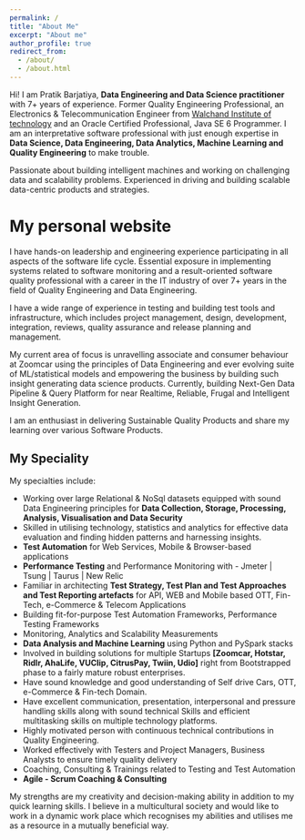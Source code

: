 ```yaml
---
permalink: /
title: "About Me"
excerpt: "About me"
author_profile: true
redirect_from: 
  - /about/
  - /about.html
---
```


Hi!  I am Pratik Barjatiya, **Data Engineering and Data Science practitioner** with 7+ years of experience.
Former Quality Engineering Professional, an Electronics & Telecommunication Engineer from [Walchand Institute of technology](http://www.witsolapur.org/) and an Oracle Certified Professional, Java SE 6 Programmer.
I am an interpretative software professional with just enough expertise in **Data Science, Data Engineering, Data Analytics, Machine Learning and Quality Engineering** to make trouble.

Passionate about building intelligent machines and working on challenging data and scalability problems. Experienced in driving and building scalable data-centric products and strategies.

My personal website
======

I have hands-on leadership and engineering experience participating in all aspects of the software life cycle. Essential exposure in implementing systems related to software monitoring and a result-oriented software quality professional with a career in the IT industry of over 7+ years in the field of Quality Engineering and Data Engineering.

I have a wide range of experience in testing and building test tools and infrastructure, which includes project management, design, development, integration, reviews, quality assurance and release planning and management.

My current area of focus is unravelling associate and consumer behaviour at Zoomcar using the principles of Data Engineering and ever evolving suite of ML/statistical models and empowering the business by building such insight generating data science products.
Currently, building Next-Gen Data Pipeline & Query Platform for near Realtime, Reliable, Frugal and Intelligent Insight Generation.

I am an enthusiast in delivering Sustainable Quality Products and share my learning over various Software Products.

My Speciality
------
My specialties include:
- Working over large Relational & NoSql datasets equipped with sound Data Engineering principles for **Data Collection, Storage, Processing, Analysis, Visualisation and Data Security**
- Skilled in utilising technology, statistics and analytics for effective data evaluation and finding hidden patterns and harnessing insights.
- **Test Automation** for Web Services, Mobile & Browser-based applications
- **Performance Testing** and Performance Monitoring with - Jmeter | Tsung | Taurus | New Relic
- Familiar in architecting **Test Strategy, Test Plan and Test Approaches and Test Reporting artefacts** for API, WEB and Mobile based OTT, Fin-Tech, e-Commerce & Telecom Applications
- Building fit-for-purpose Test Automation Frameworks, Performance Testing Frameworks
- Monitoring, Analytics and Scalability Measurements
- **Data Analysis and Machine Learning** using Python and PySpark stacks
- Involved in building solutions for multiple Startups **[Zoomcar, Hotstar, Ridlr, AhaLife, VUClip, CitrusPay, Twiin, Udio]** right from Bootstrapped phase to a fairly mature robust enterprises.
- Have sound knowledge and good understanding of Self drive Cars, OTT, e-Commerce & Fin-tech Domain.
- Have excellent communication, presentation, interpersonal and pressure handling skills along with sound technical Skills and efficient multitasking skills on multiple technology platforms.
- Highly motivated person with continuous technical contributions in Quality Engineering.
- Worked effectively with Testers and Project Managers, Business Analysts to ensure timely quality delivery
- Coaching, Consulting & Trainings related to Testing and Test Automation
- **Agile - Scrum Coaching & Consulting**

My strengths are my creativity and decision-making ability in addition to my quick learning skills.
I believe in a multicultural society and would like to work in a dynamic work place which recognises my abilities and utilises me as a resource in a mutually beneficial way.